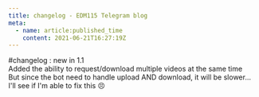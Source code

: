 ```yaml
---
title: changelog - EDM115 Telegram blog
meta:
  - name: article:published_time
    content: 2021-06-21T16:27:19Z
---
```


#changelog : new in 1.1  
Added the ability to request/download multiple videos at the same time  
But since the bot need to handle upload AND download, it will be slower… I'll see if I'm able to fix this :persevere:
